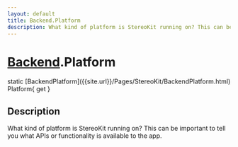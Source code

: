 ```yaml
---
layout: default
title: Backend.Platform
description: What kind of platform is StereoKit running on? This can be important to tell you what APIs or functionality is available to the app.
---
```

# [Backend]({{site.url}}/Pages/StereoKit/Backend.html).Platform

<div class='signature' markdown='1'>
static [BackendPlatform]({{site.url}}/Pages/StereoKit/BackendPlatform.html) Platform{ get }
</div>

## Description
What kind of platform is StereoKit running on? This can be
important to tell you what APIs or functionality is available to
the app.

